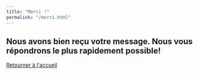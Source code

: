 ```yaml
---
title: "Merci !"
permalink: "/merci.html"
---
```


<h2>Nous avons bien reçu votre message. Nous vous répondrons le plus rapidement possible! </h2>
<a href="{{site.baseurl}}/">Retourner à l'accueil</a>
